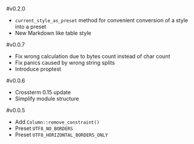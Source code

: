 #v0.2.0
- `current_style_as_preset` method for convenient conversion of a style into a preset
- New Markdown like table style

#v0.0.7
- Fix wrong calculation due to bytes count instead of char count
- Fix panics caused by wrong string splits
- Introduce proptest

#v0.0.6
- Crossterm 0.15 update
- Simplify module structure

#v0.0.5

- Add `Column::remove_constraint()`
- Preset `UTF8_NO_BORDERS`
- Preset `UTF8_HORIZONTAL_BORDERS_ONLY`
